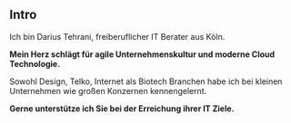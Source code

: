 ## <i class="fa fa-heartbeat" aria-hidden="true"></i> Intro
Ich bin Darius Tehrani, freiberuflicher IT Berater aus Köln.

**Mein Herz schlägt für agile Unternehmenskultur und moderne Cloud Technologie.**

Sowohl Design, Telko, Internet als Biotech Branchen habe ich
bei kleinen Unternehmen wie großen Konzernen kennengelernt.

**Gerne unterstütze ich Sie bei der Erreichung ihrer IT Ziele.**